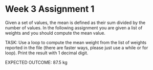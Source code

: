 # Week 3 Assignment 1

Given a set of values, the mean is defined as their sum divided by the number of values. In the following assignment you are given a list of weights and you should compute the mean value.

TASK: Use a loop to compute the mean weight from the list of weights reported in the file (there are faster ways, please just use a while or for loop). Print the result with 1 decimal digit.   

EXPECTED OUTCOME: 87.5 kg  
